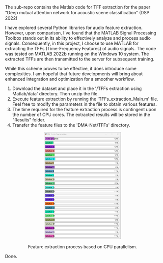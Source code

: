 The sub-repo contains the Matlab code for TFF extraction for the paper "Deep mutual attention network for acoustic scene classiﬁcation" (DSP 2022)



I have explored several Python libraries for audio feature extraction. However, upon comparison, I've found that the MATLAB Signal Processing Toolbox stands out in its ability to effectively analyze and process audio signals. Consequently, in this project, I choose to use MATLAB for extracting the TFFs (Time-Frequency Features) of audio signals. The code was tested on MATLAB 2022b running on the Windows 10 system. The extracted TFFs are then transmitted to the server for subsequent training.

While this scheme proves to be effective, it does introduce some complexities. I am hopeful that future developments will bring about enhanced integration and optimization for a smoother workflow.


1. Download the dataset and place it in the '/TFFs extraction using Matlab/data' directory. Then unzip the file.
2. Execute feature extraction by running the 'TFFs_extraction_Main.m' file. Feel free to modify the parameters in the file to obtain various features.
3. The time required for the feature extraction process is contingent upon the number of CPU cores. The extracted results will be stored in the "Results" folder.
4. Transfer the feature files to the 'DMA-Net/TFFs' directory.

<p align="center">
<img src="./Results/process.png" width=50% height=50% 
class="center">
</p>
<p align="center">
  Feature extraction process based on CPU parallelism.
</p>

Done.
